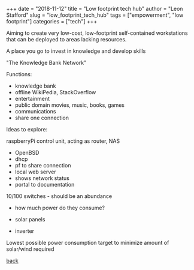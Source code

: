 +++
date = "2018-11-12"
title = "Low footprint tech hub"
author = "Leon Stafford"
slug = "low_footprint_tech_hub"
tags = ["empowerment", "low footprint"]
categories = ["tech"]
+++

Aiming to create very low-cost, low-footprint self-contained workstations that can be deployed to areas lacking resources.

A place you go to invest in knowledge and develop skills

"The Knowledge Bank Network"



Functions:


 - knowledge bank
  - offline WikiPedia, StackOverflow
 - entertainment
  - public domain movies, music, books, games
 - communications
  - share one connection

Ideas to explore:

raspberryPi control unit, acting as router, NAS
 - OpenBSD
 - dhcp
 - pf to share connection
 - local web server
  - shows network status
  - portal to documentation


10/100 switches - should be an abundance
 - how much power do they consume?

 - solar panels
 - inverter

Lowest possible power consumption target to minimize amount of solar/wind required











[back](/)
